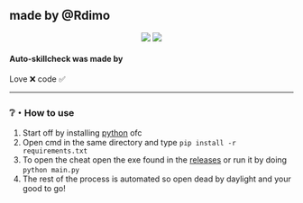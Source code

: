 ## made by @Rdimo
<p align="center">
<img src="https://img.shields.io/github/stars/Kazakos-OG/Auto-skillcheck?color=d1062a&label=Stars&style=flat-square" </a>
<img src="https://img.shields.io/github/forks/Kazakos-OG/Auto-skillcheck?color=d1062a&label=Forks&style=flat-square" </a>
</p>

#### Auto-skillcheck was made by
Love ❌ code ✅

---

### ❔・How to use
1. Start off by installing [python](https://www.python.org/) ofc
2. Open cmd in the same directory and type `pip install -r requirements.txt`
3. To open the cheat open the exe found in the [releases](https://github.com/Kazakos-OG/Auto-skillcheck/releases) or run it by doing `python main.py`
4. The rest of the process is automated so open dead by daylight and your good to go!
